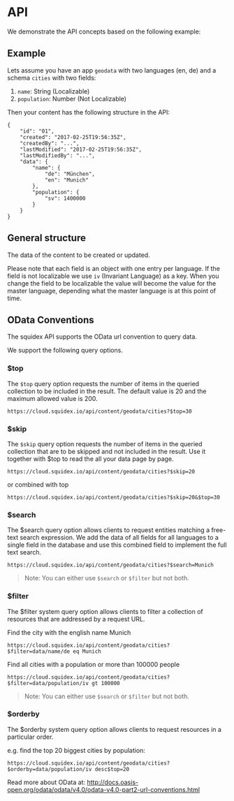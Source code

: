 # API

We demonstrate the API concepts based on the following example:

## Example

Lets assume you have an app `geodata` with two languages (en, de) and a schema `cities` with two fields:

1. `name`: String (Localizable)
2. `population`: Number (Not Localizable)

Then your content has the following structure in the API:

    { 
        "id": "01",
        "created": "2017-02-25T19:56:35Z",
        "createdBy": "...",
        "lastModified": "2017-02-25T19:56:35Z",
        "lastModifiedBy": "...",
        "data": {
            "name": {
                "de": "München",
                "en": "Munich"
            },
            "population": {
                "sv": 1400000
            }
        }
    }


## General structure
The data of the content to be created or updated.
            
Please note that each field is an object with one entry per language. 
If the field is not localizable we use `iv` (Invariant Language) as a key.
When you change the field to be localizable the value will become the value for the master language, depending what the master language is at this point of time.

## OData Conventions
The squidex API supports the OData url convention to query data. 

We support the following query options.

### $top

The `$top` query option requests the number of items in the queried collection to be included in the result. The default value is 20 and the maximum allowed value is 200.

    https://cloud.squidex.io/api/content/geodata/cities?$top=30

### $skip

The `$skip` query option requests the number of items in the queried collection that are to be skipped and not included in the result. Use it together with $top to read the all your data page by page.

    https://cloud.squidex.io/api/content/geodata/cities?$skip=20

or combined with top

    https://cloud.squidex.io/api/content/geodata/cities?$skip=20&$top=30

### $search

The $search query option allows clients to request entities matching a free-text search expression. We add the data of all fields for all languages to a single field in the database and use this combined field to implement the full text search.

    https://cloud.squidex.io/api/content/geodata/cities?$search=Munich

> Note: You can either use `$search` or `$filter` but not both.

### $filter

The $filter system query option allows clients to filter a collection of resources that are addressed by a request URL.

Find the city with the english name Munich

    https://cloud.squidex.io/api/content/geodata/cities?$filter=data/name/de eq Munich

Find all cities with a population or more than 100000 people

    https://cloud.squidex.io/api/content/geodata/cities?$filter=data/population/iv gt 100000

> Note: You can either use `$search` or `$filter` but not both.

### $orderby

The $orderby system query option allows clients to request resources in a particular order.

e.g. find the top 20 biggest cities by population:

    https://cloud.squidex.io/api/content/geodata/cities?$orderby=data/population/iv desc$top=20

Read more about OData at: http://docs.oasis-open.org/odata/odata/v4.0/odata-v4.0-part2-url-conventions.html

